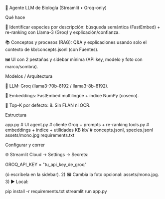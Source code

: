 🧬 Agente LLM de Biología (Streamlit • Groq-only)

Qué hace

🦋 Identificar especies por descripción: búsqueda semántica (FastEmbed) + re-ranking con Llama-3 (Groq) y explicación/confianza.

📚 Conceptos y procesos (RAG): Q&A y explicaciones usando solo el contexto de kb/concepts.jsonl (con Fuentes).

🖼️ UI con 2 pestañas y sidebar mínima (API key, modelo y foto con marco/sombra).

Modelos / Arquitectura

🤖 LLM: Groq (llama3-70b-8192 / llama3-8b-8192).

🔎 Embeddings: FastEmbed multilingüe + índice NumPy (coseno).

🎯 Top-K por defecto: 8. Sin FLAN ni OCR.

Estructura

app.py        # UI
agent.py      # cliente Groq + prompts + re-ranking
tools.py      # embeddings + índice + utilidades KB
kb/           # concepts.jsonl, species.jsonl
assets/mono.jpg
requirements.txt


Configurar y correr

🌐 Streamlit Cloud → Settings → Secrets:

GROQ_API_KEY = "tu_api_key_de_groq"


(ó escríbela en la sidebar).
2) 🖼️ Cambia la foto opcional: assets/mono.jpg.
3) ▶️ Local:

pip install -r requirements.txt
streamlit run app.py
